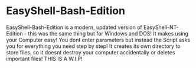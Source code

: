 # EasyShell-Bash-Edition
EasyShell-Bash-Edition is a modern, updated version of EasyShell-NT-Edition - this was the same thing but for Windows and DOS! It makes using your Computer easy! You dont enter parameters but instead the Script asks you for everything you need step by step! It creates its own directory to store files, so it doesnt destroy your computer accidentally or deletes important files! THIS IS A W.I.P!
